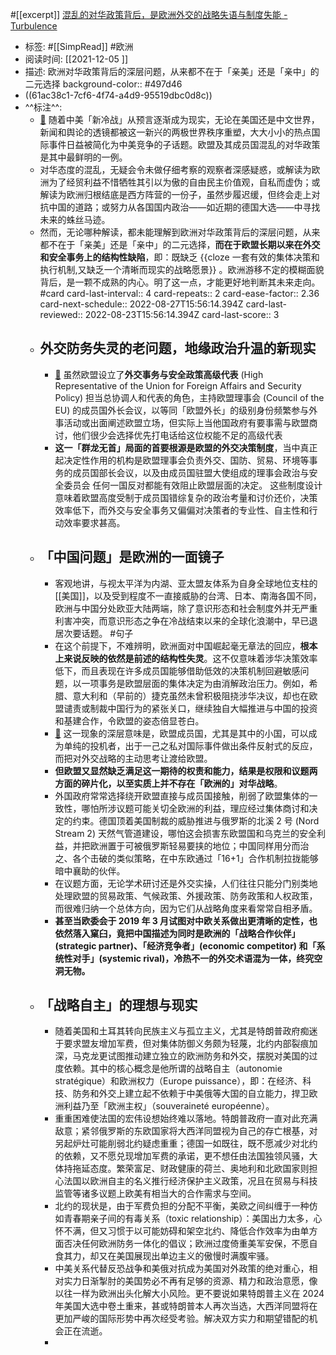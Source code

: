 #[[excerpt]] [混乱的对华政策背后，是欧洲外交的战略失语与制度失能 - Turbulence](https://turbulence.nei.st/medium/theinitium/sk8pvw0c/)

- 标签: #[[SimpRead]] #欧洲
- 阅读时间: [[2021-12-05  ]]
- 描述: 欧洲对华政策背后的深层问题，从来都不在于「亲美」还是「亲中」的二元选择
  background-color:: #497d46
- ((61ac38c1-7cf6-4f74-a4d9-95519dbc0d8c))
- ^^标注^^:
	- [📌](<http://localhost:7026/reading/80?title=混乱的对华政策背后，是欧洲外交的战略失语与制度失能 - Turbulence#id=1655556493130>) 随着中美「新冷战」从预言逐渐成为现实，无论在美国还是中文世界，新闻和舆论的透镜都被这一新兴的两极世界秩序重塑，大大小小的热点国际事件日益被简化为中美竞争的子话题。欧盟及其成员国混乱的对华政策是其中最鲜明的一例。
	- 对华态度的混乱，无疑会令未做仔细考察的观察者深感疑惑，或解读为欧洲为了经贸利益不惜牺牲其引以为傲的自由民主价值观，自私而虚伪；或解读为欧洲归根结底是西方阵营的一份子，虽然步履迟缓，但终会走上对抗中国的道路；或努力从各国国内政治——如近期的德国大选——中寻找未来的蛛丝马迹。
	- 然而，无论哪种解读，都未能理解到欧洲对华政策背后的深层问题，从来都不在于「亲美」还是「亲中」的二元选择，**而在于欧盟长期以来在外交和安全事务上的结构性缺陷**，即：既缺乏 {{cloze 一套有效的集体决策和执行机制,又缺乏一个清晰而现实的战略愿景}} 。欧洲游移不定的模糊面貌背后，是一颗不成熟的内心。明了这一点，才能更好地判断其未来走向。 #card
	  card-last-interval:: 4
	  card-repeats:: 2
	  card-ease-factor:: 2.36
	  card-next-schedule:: 2022-08-27T15:56:14.394Z
	  card-last-reviewed:: 2022-08-23T15:56:14.394Z
	  card-last-score:: 3
	- ## 外交防务失灵的老问题，地缘政治升温的新现实
		- [📌](<http://localhost:7026/reading/80?title=混乱的对华政策背后，是欧洲外交的战略失语与制度失能 - Turbulence#id=1655556882437>) 虽然欧盟设立了**外交事务与安全政策高级代表** (High Representative of the Union for Foreign Affairs and Security Policy) 担当总协调人和代表的角色，主持欧盟理事会 (Council of the EU) 的成员国外长会议，以等同「欧盟外长」的级别身份频繁参与外事活动或出面阐述欧盟立场，但实际上当他国政府有要事需与欧盟商讨，他们很少会选择优先打电话给这位权能不足的高级代表
		- **这一「群龙无首」局面的首要根源是欧盟的外交决策制度**，当中真正起决定性作用的机构是欧盟理事会负责外交、国防、贸易、环境等事务的成员国部长会议，以及由成员国驻盟大使组成的理事会政治与安全委员会 任何一国反对都能有效阻止欧盟层面的决定。 这些制度设计意味着欧盟高度受制于成员国错综复杂的政治考量和讨价还价，决策效率低下，而外交与安全事务又偏偏对决策者的专业性、自主性和行动效率要求甚高。
	- ## 「中国问题」是欧洲的一面镜子
		- 客观地讲，与视太平洋为内湖、亚太盟友体系为自身全球地位支柱的[[美国]]，以及受到程度不一直接威胁的台湾、日本、南海各国不同，欧洲与中国分处欧亚大陆两端，除了意识形态和社会制度外并无严重利害冲突，而意识形态之争在冷战结束以来的全球化浪潮中，早已退居次要话题。 #句子
		- 在这个前提下，不难辨明，欧洲面对中国崛起毫无章法的回应，**根本上来说反映的依然是前述的结构性失灵**。这不仅意味着涉华决策效率低下，而且表现在许多成员国能够借助低效的决策机制回避敏感问题，以一项事务是欧盟层面的集体决定为由消解政治压力。例如，希腊、意大利和（早前的）捷克虽然未曾积极阻挠涉华决议，却也在欧盟谴责或制裁中国行为的紧张关口，继续独自大幅推进与中国的投资和基建合作，令欧盟的姿态倍显苍白。
		- [📌](<http://localhost:7026/reading/80?title=混乱的对华政策背后，是欧洲外交的战略失语与制度失能 - Turbulence#id=1655557164919>) 这一现象的深层意味是，欧盟成员国，尤其是其中的小国，可以成为单纯的投机者，出于一己之私对国际事件做出条件反射式的反应，而把对外交战略的主动思考让渡给欧盟。
		- **但欧盟又显然缺乏满足这一期待的权责和能力，结果是权限和议题两方面的碎片化，以至实质上并不存在「欧洲的」对华战略**。
		- 外国政府常常选择绕开欧盟直接与成员国接触，削弱了欧盟集体的一致性，哪怕所涉议题可能关切全欧洲的利益，理应经过集体商讨和决定的约束。德国顶着美国制裁的威胁推进与俄罗斯的北溪 2 号 (Nord Stream 2) 天然气管道建设，哪怕这会损害东欧盟国和乌克兰的安全利益，并把欧洲置于可被俄罗斯轻易要挟的地位；中国同样用分而治之、各个击破的类似策略，在中东欧通过「16+1」合作机制拉拢能够暗中襄助的伙伴。
		- 在议题方面，无论学术研讨还是外交实操，人们往往只能分门别类地处理欧盟的贸易政策、气候政策、外援政策、防务政策和人权政策，而很难归纳一个总体方向，因为它们从战略角度来看常常自相矛盾。
		- **甚至当欧委会于 2019 年 3 月试图对中欧关系做出更清晰的定性，也依然落入窠臼，竟把中国描述为同时是欧洲的「战略合作伙伴」(strategic partner)、「经济竞争者」(economic competitor) 和「系统性对手」(systemic rival)，冷热不一的外交术语混为一体，终究空洞无物。**
	- ## 「战略自主」的理想与现实
		- 随着美国和土耳其转向民族主义与孤立主义，尤其是特朗普政府痴迷于要求盟友增加军费，但对集体防御义务颇为轻蔑，北约内部裂痕加深，马克龙更试图推动建立独立的欧洲防务和外交，摆脱对美国的过度依赖。其中的核心概念是他所谓的战略自主（autonomie stratégique）和欧洲权力（Europe puissance），即：在经济、科技、防务和外交上建立起不依赖于中美俄等大国的自立能力，捍卫欧洲利益乃至「欧洲主权」（souveraineté européenne）。
		- 重重困难使法国的宏伟设想始终难以落地。特朗普政府一直对此充满敌意；紧邻俄罗斯的东欧国家将大西洋同盟视为自己的存亡根基，对另起炉灶可能削弱北约疑虑重重；德国一如既往，既不愿减少对北约的依赖，又不愿兑现增加军费的承诺，更不想任由法国独领风骚，大体持拖延态度。繁荣富足、财政健康的荷兰、奥地利和北欧国家则担心法国以欧洲自主的名义推行经济保护主义政策，况且在贸易与科技监管等诸多议题上欧美有相当大的合作需求与空间。
		- 北约的现状是，由于军费负担的分配不平衡，美欧之间纠缠于一种仿如青春期亲子间的有毒关系（toxic relationship）：美国出力太多，心怀不满，但又习惯于以可能妨碍和架空北约、降低合作效率为由单方面否决任何欧洲防务一体化的倡议；欧洲过度倚重美军安保，不愿自食其力，却又在美国展现出单边主义的傲慢时满腹牢骚。
		- 中美关系代替反恐战争和美俄对抗成为美国对外政策的绝对重心，相对实力日渐掣肘的美国势必不再有足够的资源、精力和政治意愿，像以往一样为欧洲出头化解大小风险。更不要说如果特朗普主义在 2024 年美国大选中卷土重来，甚或特朗普本人再次当选，大西洋同盟将在更加严峻的国际形势中再次经受考验。解决双方实力和期望错配的机会正在流逝。
		-